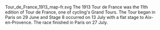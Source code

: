 Tour_de_France_1913_map-fr.svg The 1913 Tour de France was the 11th edition of Tour de France, one of cycling's Grand Tours. The Tour began in Paris on 29 June and Stage 8 occurred on 13 July with a flat stage to Aix-en-Provence. The race finished in Paris on 27 July.
